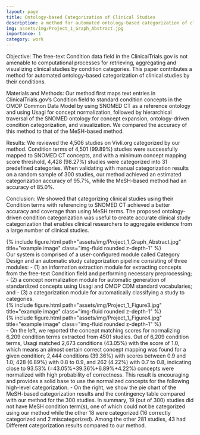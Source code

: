```yaml
---
layout: page
title: Ontology-based Categorization of Clinical Studies
description: a method for automated ontology-based categorization of clinical studies by their conditions
img: assets/img/Project_1_Graph_Abstract.jpg
importance: 1
category: work
---
```


Objective: The free-text Condition data field in the ClinicalTrials.gov is not amenable to computational processes for retrieving, aggregating and visualizing clinical studies by condition categories. This paper contributes a method for automated ontology-based categorization of clinical studies by their conditions. 

Materials and Methods: Our method first maps text entries in ClinicalTrials.gov’s Condition field to standard condition concepts in the OMOP Common Data Model by using SNOMED CT as a reference ontology and using Usagi for concept normalization, followed by hierarchical traversal of the SNOMED ontology for concept expansion, ontology-driven condition categorization, and visualization. We compared the accuracy of this method to that of the MeSH-based method. 

Results: We reviewed the 4,506 studies on Vivli.org categorized by our method. Condition terms of 4,501 (99.89%) studies were successfully mapped to SNOMED CT concepts, and with a minimum concept mapping score threshold, 4,428 (98.27%) studies were categorized into 31 predefined categories. When validating with manual categorization results on a random sample of 300 studies, our method achieved an estimated categorization accuracy of 95.7%, while the MeSH-based method had an accuracy of 85.0%. 

Conclusion: We showed that categorizing clinical studies using their Condition terms with referencing to SNOMED CT achieved a better accuracy and coverage than using MeSH terms. The proposed ontology-driven condition categorization was useful to create accurate clinical study categorization that enables clinical researchers to aggregate evidence from a large number of clinical studies.

<div class="row">
    <div class="col-sm mt-3 mt-md-0">
        {% include figure.html path="assets/img/Project_1_Graph_Abstract.jpg" title="example image" class="img-fluid rounded z-depth-1" %}
    </div>
</div>
<div class="caption">
Our system is comprised of a user-configured module called Category Design and an automatic study categorization pipeline consisting of three modules: 
- (1) an information extraction module for extracting concepts from the free-text Condition field and performing necessary preprocessing; 
- (2) a concept normalization module for automatic generation of standardized concepts using Usagi and OMOP CDM standard vocabularies; and 
- (3) a categorization module for automatically classifying a study to categories. 
</div>
 

<div class="row justify-content-sm-center">
    <div class="col-sm-6 mt-3 mt-md-0">
        {% include figure.html path="assets/img/Project_1_Figure3.jpg" title="example image" class="img-fluid rounded z-depth-1" %}
    </div>
    <div class="col-sm-6 mt-3 mt-md-0">
        {% include figure.html path="assets/img/Project_1_Figure4.jpg" title="example image" class="img-fluid rounded z-depth-1" %}
    </div>
</div>
<div class="caption">
    - On the left, we reported the concept matching scores for normalizing 6,209 condition terms extracted from 4501 studies. Out of 6,209 condition terms, Usagi matched 2,673 conditions (43.05%) with the score of 1.0, which means an almost certain correct concept mapping was found for a given condition; 2,444 conditions (39.36%) with scores between 0.9 and 1.0; 428 (6.89%) with 0.8 to 0.9, and 262 (4.22%) with 0.7 to 0.8, indicating close to 93.53% (=43.05%+39.36%+6.89%+4.22%) concepts were normalized with high probability of correctness. This result is encouraging and provides a solid base to use the normalized concepts for the following high-level categorization. 
    - On the right, we show the pie chart of the MeSH-based categorization results and the contingency table compared with our method for the 300 studies. In summary, 19 (out of 300) studies did not have MeSH condition term(s), one of which could not be categorized using our method while the other 18 were categorized (16 correctly categorized and 2 miscategorized). Among the other 281 studies, 43 had Different categorization results compared to our method.
</div>



